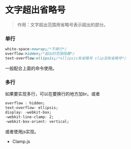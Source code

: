 # 文字超出省略号

> 作用：文字超出范围用省略号表示超出的部分。

### 单行
```css
white-space:nowrap;/*不换行*/
overflow:hidden;/*超出的范围隐藏*/
text-overflow:ellipsis;/*ellipsis有省略号 clip没有省略号*/
```
一般配合上面的命令使用。

### 多行
如果要实现多行，可以在要换行的地方加br。或者
```css
overflow : hidden;
text-overflow: ellipsis;
display: -webkit-box;
-webkit-line-clamp: 2;
-webkit-box-orient: vertical;
```

或者使用js实现。
- Clamp.js